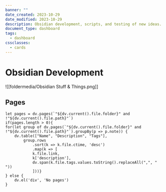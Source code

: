 ```yaml
---
banner: ""
date_created: 2023-10-29
date_modified: 2023-10-29
description: Obsidian development, scripts, and testing of new ideas.
document_type: dashboard
tags:
  - dashboard
cssclasses:
  - cards
---
```

# Obsidian Development

![[foldermedia/Obsidian Stuff & Things.png]]

## Pages
```dataviewjs
let pages = dv.pages(`"${dv.current().file.folder}" and !"${dv.current().file.path}"`)
if(pages.length > 0){
for(let group of dv.pages(`"${dv.current().file.folder}" and !"${dv.current().file.path}"`).groupBy(p => p.note)) {
	dv.table(["Name", "Description", "Tags"], 
		group.rows 
			.sort(k => k.file.ctime, 'desc')
			.map(k => [
			k.file.link, 
			k['description'],
			dv.span(k.file.tags.values.toString().replaceAll(",", " "))
			]))}
} else {
	dv.el('div', 'No pages')
}

```


